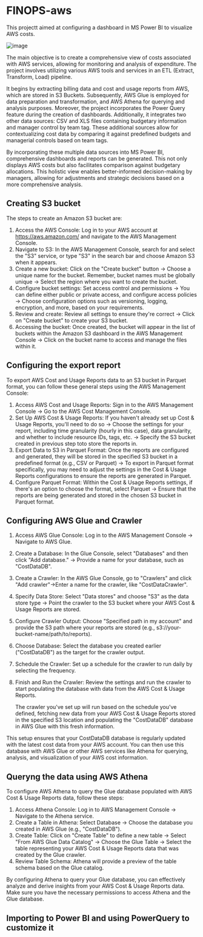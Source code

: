 # FINOPS-aws

This projectt aimed at configuring a dashboard in MS Power BI to visualize AWS costs. 

![image](https://github.com/glauberss2007/FINOPS-aws/assets/22028539/342f26a4-9151-4e63-ae70-3148d7274195)

The main objective is to create a comprehensive view of costs associated with AWS services, allowing for monitoring and analysis of expenditure. The project involves utilizing various AWS tools and services in an ETL (Extract, Transform, Load) pipeline. 

It begins by extracting billing data and cost and usage reports from AWS, which are stored in S3 Buckets. Subsequently, AWS Glue is employed for data preparation and transformation, and AWS Athena for querying and analysis purposes. Moreover, the project incorporates the Power Query feature during the creation of dashboards. Additionally, it integrates two other data sources: CSV and XLS files containing budgetary information and manager control by team tag. These additional sources allow for contextualizing cost data by comparing it against predefined budgets and managerial controls based on team tags. 

By incorporating these multiple data sources into MS Power BI, comprehensive dashboards and reports can be generated. This not only displays AWS costs but also facilitates comparison against budgetary allocations. This holistic view enables better-informed decision-making by managers, allowing for adjustments and strategic decisions based on a more comprehensive analysis.

## Creating S3 bucket

The steps to create an Amazon S3 bucket are:

1. Access the AWS Console: Log in to your AWS account at https://aws.amazon.com/ and navigate to the AWS Management Console.
2. Navigate to S3: In the AWS Management Console, search for and select the "S3" service, or type "S3" in the search bar and choose Amazon S3 when it appears.
3. Create a new bucket: Click on the "Create bucket" button -> Choose a unique name for the bucket. Remember, bucket names must be globally unique -> Select the region where you want to create the bucket.
4. Configure bucket settings: Set access control and permissions ->  You can define either public or private access, and configure access policies -> Choose configuration options such as versioning, logging, encryption, and more, based on your requirements.
5. Review and create: Review all settings to ensure they're correct -> Click on "Create bucket" to create your S3 bucket.
6. Accessing the bucket: Once created, the bucket will appear in the list of buckets within the Amazon S3 dashboard in the AWS Management Console -> Click on the bucket name to access and manage the files within it.

## Configuring the export report

To export AWS Cost and Usage Reports data to an S3 bucket in Parquet format, you can follow these general steps using the AWS Management Console:

1. Access AWS Cost and Usage Reports: Sign in to the AWS Management Console -> Go to the AWS Cost Management Console.
2. Set Up AWS Cost & Usage Reports: If you haven't already set up Cost & Usage Reports, you'll need to do so -> Choose the settings for your report, including time granularity (hourly in this case), data granularity, and whether to include resource IDs, tags, etc. -> Specify the S3 bucket created in previous step toto store the reports in.
3. Export Data to S3 in Parquet Format: Once the reports are configured and generated, they will be stored in the specified S3 bucket in a predefined format (e.g., CSV or Parquet) -> To export in Parquet format specifically, you may need to adjust the settings in the Cost & Usage Reports configurations to ensure the reports are generated in Parquet.
4. Configure Parquet Format: Within the Cost & Usage Reports settings, if there's an option to choose the format, select Parquet -> Ensure that the reports are being generated and stored in the chosen S3 bucket in Parquet format.

## Configuring AWS Glue and Crawler

1. Access AWS Glue Console: Log in to the AWS Management Console -> Navigate to AWS Glue.
2. Create a Database: In the Glue Console, select "Databases" and then click "Add database." -> Provide a name for your database, such as "CostDataDB".
3. Create a Crawler: In the AWS Glue Console, go to "Crawlers" and click "Add crawler"->Enter a name for the crawler, like "CostDataCrawler".
4. Specify Data Store: Select "Data stores" and choose "S3" as the data store type -> Point the crawler to the S3 bucket where your AWS Cost & Usage Reports are stored.
5. Configure Crawler Output: Choose "Specified path in my account" and provide the S3 path where your reports are stored (e.g., s3://your-bucket-name/path/to/reports).
6. Choose Database: Select the database you created earlier ("CostDataDB") as the target for the crawler output.
7. Schedule the Crawler: Set up a schedule for the crawler to run daily by selecting the frequency.
8. Finish and Run the Crawler: Review the settings and run the crawler to start populating the database with data from the AWS Cost & Usage Reports.

   The crawler you've set up will run based on the schedule you've defined, fetching new data from your AWS Cost & Usage Reports stored in the specified S3 location and populating the "CostDataDB" database in AWS Glue with this fresh information.

This setup ensures that your CostDataDB database is regularly updated with the latest cost data from your AWS account. You can then use this database with AWS Glue or other AWS services like Athena for querying, analysis, and visualization of your AWS cost information.

## Queryng the data using AWS Athena

To configure AWS Athena to query the Glue database populated with AWS Cost & Usage Reports data, follow these steps:

1. Access Athena Console: Log in to AWS Management Console -> Navigate to the Athena service.
2. Create a Table in Athena: Select Database -> Choose the database you created in AWS Glue (e.g., "CostDataDB").
3. Create Table: Click on "Create Table" to define a new table -> Select "From AWS Glue Data Catalog" -> Choose the Glue Table -> Select the table representing your AWS Cost & Usage Reports data that was created by the Glue crawler.
4. Review Table Schema: Athena will provide a preview of the table schema based on the Glue catalog.

By configuring Athena to query your Glue database, you can effectively analyze and derive insights from your AWS Cost & Usage Reports data. Make sure you have the necessary permissions to access Athena and the Glue database.

## Importing to Power BI and using PowerQuery to customize it

